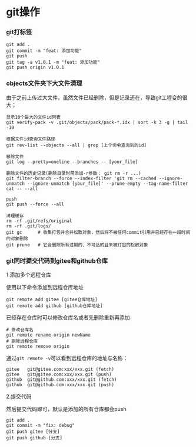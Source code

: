 # git操作


### git打标签

```
git add .
git commit -m "feat: 添加功能"
git push
git tag -a v1.0.1 -m "feat: 添加功能"
git push origin v1.0.1
```

### objects文件夹下大文件清理

由于之前上传过大文件，虽然文件已经删除，但是记录还在，导致git工程变的很大；

```
显示10个最大的文件id列表
git verify-pack -v .git/objects/pack/pack-*.idx | sort -k 3 -g | tail -10

根据文件id查询文件路径
git rev-list --objects --all | grep [上个命令查询到的id]

移除文件
git log --pretty=oneline --branches -- [your_file]

删除文件的历史记录(删除目录时需添加-r参数： git rm -r ...)
git filter-branch --force --index-filter 'git rm --cached --ignore-unmatch --ignore-unmatch [your_file]' --prune-empty --tag-name-filter cat -- --all

push
git push --force --all

清理缓存
rm -rf .git/refs/original
rm -rf .git/logs/
git gc      # 收集打包并合并松散对象，然后将不被任何commit引用并已经存在一段时间的对象删除
git prune   # 它会删除所有过期的、不可达的且未被打包的松散对象
```

### git同时提交代码到gitee和github仓库

1.添加多个远程仓库

使用以下命令添加到远程仓库地址
```
git remote add gitee [gitee仓库地址]
git remote add github [github仓库地址]
```

已经存在仓库时可以修改仓库名或者先删除重新再添加
```
# 修改仓库名
git remote rename origin newName
# 删除远程仓库
git remote remove origin
```

通过`git remote -v`可以看到远程仓库的地址与名称：
```
gitee   git@gitee.com:xxx/xxx.git (fetch)
gitee   git@gitee.com:xxx/xxx.git (push)
github  git@github.com:xxx/xxx.git (fetch)
github  git@github.com:xxx/xxx.git (push)
```

2.提交代码

然后提交代码即可，默认是添加的所有仓库都会push
```
git add .
git commit -m "fix: debug"
git push gitee [分支]
git push github [分支]
```